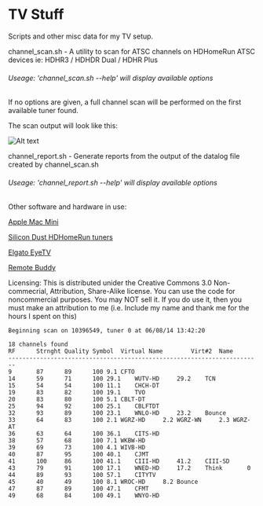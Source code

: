 TV Stuff
========
Scripts and other misc data for my TV setup.

channel_scan.sh - A utility to scan for ATSC channels on HDHomeRun ATSC devices ie: HDHR3 / HDHDR Dual / HDHR Plus

###### Useage: 'channel_scan.sh --help' will display available options

If no options are given, a full channel scan will be performed on the first available tuner found.

The scan output will look like this:

![Alt text](/../screenshots/screenshots/scan-ouput.png?raw=true)

channel_report.sh - Generate reports from the output of the datalog file created by channel_scan.sh

###### Useage: 'channel_report.sh --help' will display available options

Other software and hardware in use:

[Apple Mac Mini](http://www.apple.com/ca/mac-mini/)

[Silicon Dust HDHomeRun tuners](http://www.silicondust.com/products_new/)

[Elgato EyeTV](http://www.elgato.com/eyetv/eyetv-3)

[Remote Buddy](http://www.iospirit.com/products/remotebuddy/)


Licensing: This is distributed unider the Creative Commons 3.0 Non-commecrial, Attribution, Share-Alike license. You can use the code for noncommercial purposes. You may NOT sell it. If you do use it, then you must make an attribution to me (i.e. Include my name and thank me for the hours I spent on this)


```
Beginning scan on 10396549, tuner 0 at 06/08/14 13:42:20

18 channels found
RF		Strnght	Quality	Symbol	Virtual	Name		Virt#2	Name
------------------------------------------------------------------------
9		87		89		100	9.1	CFTO						
14		59		71		100	29.1	WUTV-HD		29.2	TCN								
15		54		54		100	11.1	CHCH-DT											
19		83		82		100	19.1	TVO											
20		83		80		100	5.1	CBLT-DT											
25		94		92		100	25.1	CBLFTDT											
32		93		89		100	23.1	WNLO-HD		23.2	Bounce								
33		64		83		100	2.1	WGRZ-HD		2.2	WGRZ-WN		2.3	WGRZ-AT					
36		63		64		100	36.1	CITS-HD											
38		57		68		100	7.1	WKBW-HD											
39		69		73		100	4.1	WIVB-HD											
40		87		95		100	40.1	CJMT											
41		100		86		100	41.1	CIII-HD		41.2	CIII-SD								
43		79		91		100	17.1	WNED-HD		17.2	Think		0						
44		89		93		100	57.1	CITYTV											
45		40		49		100	8.1	WROC-HD		8.2	Bounce								
47		87		89		100	47.1	CFMT											
49		68		84		100	49.1	WNYO-HD											
```
